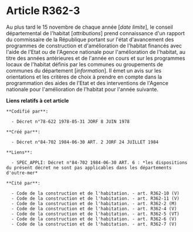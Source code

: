 # Article R362-3

Au plus tard le 15 novembre de chaque année [*date limite*], le conseil départemental de l'habitat [*attributions*] prend
connaissance d'un rapport du commissaire de la République portant sur l'état d'avancement des programmes de construction et
d'amélioration de l'habitat financés avec l'aide de l'Etat ou de l'Agence nationale pour l'amélioration de l'habitat, au
titre des années antérieures et de l'année en cours et sur les programmes locaux de l'habitat définis par les communes ou
groupements de communes du département [*information*]. Il émet un avis sur les orientations et les critères de choix à
prendre en compte dans la programmation des aides de l'Etat et des interventions de l'Agence nationale pour l'amélioration de
l'habitat pour l'année suivante.

**Liens relatifs à cet article**

	**Codifié par**:

	  - Décret n°78-622 1978-05-31 JORF 8 JUIN 1978

	**Créé par**:

	  - Décret n°84-702 1984-06-30 ART. 2 JORF 24 JUILLET 1984

	**Liens**:

	  - SPEC_APPLI: Décret n°84-702 1984-06-30 ART. 6 : *les dispositions du présent décret ne sont pas applicables dans les départements d'outre-mer*

	**Cité par**:

	  - Code de la construction et de l'habitation. - art. R362-10 (V)
	  - Code de la construction et de l'habitation. - art. R362-11 (V)
	  - Code de la construction et de l'habitation. - art. R362-2 (M)
	  - Code de la construction et de l'habitation. - art. R362-4 (V)
	  - Code de la construction et de l'habitation. - art. R362-5 (VT)
	  - Code de la construction et de l'habitation. - art. R362-6 (V)
	  - Code de la construction et de l'habitation. - art. R362-7 (V)
